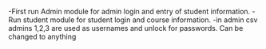 -First run Admin module for admin login and entry of student information.
-Run student module for student login and course information.
-in admin csv admins 1,2,3 are used as usernames and unlock for passwords. Can be changed to anything
